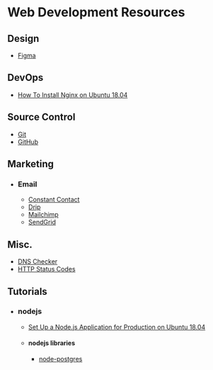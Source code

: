# Web Development Resources

## Design
- [Figma](https://www.figma.com "Figma")

## DevOps
- [How To Install Nginx on Ubuntu 18.04](https://www.digitalocean.com/community/tutorials/how-to-install-nginx-on-ubuntu-18-04 "Digital ocean")

## Source Control
- [Git](https://git-scm.com/ "Git")
- [GitHub](https://github.com/ "GitHub")

## Marketing
- ### Email
  - [Constant Contact](https://constantcontact.com "Constant Contact")
  - [Drip](https://drip.com "Drip")
  - [Mailchimp](https://mailchimp.com "Mailchimp")
  - [SendGrid](https://sendgrid.com "SendGrid")

## Misc.
- [DNS Checker](https://dnschecker.org/ "DNSChecker.org")
- [HTTP Status Codes](https://httpstatuses.com/ "HttpStatues.com")

## Tutorials
- ### nodejs
   - [Set Up a Node.js Application for Production on Ubuntu 18.04](https://www.digitalocean.com/community/tutorials/how-to-set-up-a-node-js-application-for-production-on-ubuntu-18-04)
   - #### nodejs libraries
      - [node-postgres](https://node-postgres.com/)